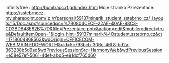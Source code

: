 infinityfree : http://bumbacc.rf.gd/index.html
Moje stranka 
Pzrezentace: https://sstebrnocz-my.sharepoint.com/:p:/r/personal/59137minarik_student_sstebrno_cz/_layouts/15/Doc.aspx?sourcedoc=%7B0804CECF-22AE-40AE-88C3-CD3BDB48E82B%7D&file=Prezentace.pptx&action=edit&mobileredirect=true&DefaultItemOpen=1&login_hint=59137minarik%40student.sstebrno.cz&ct=1718604868563&wdOrigin=OFFICECOM-WEB.MAIN.EDGEWORTH&cid=5c793bcb-306c-46f8-bd2a-363238b5d9ad&wdPreviousSessionSrc=HarmonyWeb&wdPreviousSession=e58e57ef-5061-4def-abd5-e91dcf765d60
